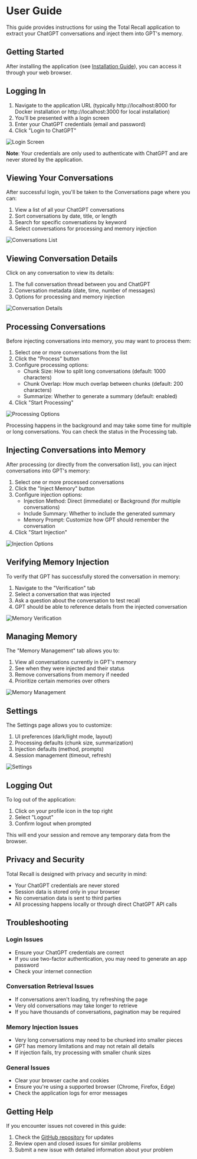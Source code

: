 # User Guide

This guide provides instructions for using the Total Recall application to extract your ChatGPT conversations and inject them into GPT's memory.

## Getting Started

After installing the application (see [Installation Guide](INSTALLATION.md)), you can access it through your web browser.

## Logging In

1. Navigate to the application URL (typically http://localhost:8000 for Docker installation or http://localhost:3000 for local installation)
2. You'll be presented with a login screen
3. Enter your ChatGPT credentials (email and password)
4. Click "Login to ChatGPT"

![Login Screen](../assets/login_screen.png)

**Note**: Your credentials are only used to authenticate with ChatGPT and are never stored by the application.

## Viewing Your Conversations

After successful login, you'll be taken to the Conversations page where you can:

1. View a list of all your ChatGPT conversations
2. Sort conversations by date, title, or length
3. Search for specific conversations by keyword
4. Select conversations for processing and memory injection

![Conversations List](../assets/conversations_list.png)

## Viewing Conversation Details

Click on any conversation to view its details:

1. The full conversation thread between you and ChatGPT
2. Conversation metadata (date, time, number of messages)
3. Options for processing and memory injection

![Conversation Details](../assets/conversation_details.png)

## Processing Conversations

Before injecting conversations into memory, you may want to process them:

1. Select one or more conversations from the list
2. Click the "Process" button
3. Configure processing options:
   - Chunk Size: How to split long conversations (default: 1000 characters)
   - Chunk Overlap: How much overlap between chunks (default: 200 characters)
   - Summarize: Whether to generate a summary (default: enabled)
4. Click "Start Processing"

![Processing Options](../assets/processing_options.png)

Processing happens in the background and may take some time for multiple or long conversations. You can check the status in the Processing tab.

## Injecting Conversations into Memory

After processing (or directly from the conversation list), you can inject conversations into GPT's memory:

1. Select one or more processed conversations
2. Click the "Inject Memory" button
3. Configure injection options:
   - Injection Method: Direct (immediate) or Background (for multiple conversations)
   - Include Summary: Whether to include the generated summary
   - Memory Prompt: Customize how GPT should remember the conversation
4. Click "Start Injection"

![Injection Options](../assets/injection_options.png)

## Verifying Memory Injection

To verify that GPT has successfully stored the conversation in memory:

1. Navigate to the "Verification" tab
2. Select a conversation that was injected
3. Ask a question about the conversation to test recall
4. GPT should be able to reference details from the injected conversation

![Memory Verification](../assets/memory_verification.png)

## Managing Memory

The "Memory Management" tab allows you to:

1. View all conversations currently in GPT's memory
2. See when they were injected and their status
3. Remove conversations from memory if needed
4. Prioritize certain memories over others

![Memory Management](../assets/memory_management.png)

## Settings

The Settings page allows you to customize:

1. UI preferences (dark/light mode, layout)
2. Processing defaults (chunk size, summarization)
3. Injection defaults (method, prompts)
4. Session management (timeout, refresh)

![Settings](../assets/settings.png)

## Logging Out

To log out of the application:

1. Click on your profile icon in the top right
2. Select "Logout"
3. Confirm logout when prompted

This will end your session and remove any temporary data from the browser.

## Privacy and Security

Total Recall is designed with privacy and security in mind:

- Your ChatGPT credentials are never stored
- Session data is stored only in your browser
- No conversation data is sent to third parties
- All processing happens locally or through direct ChatGPT API calls

## Troubleshooting

### Login Issues

- Ensure your ChatGPT credentials are correct
- If you use two-factor authentication, you may need to generate an app password
- Check your internet connection

### Conversation Retrieval Issues

- If conversations aren't loading, try refreshing the page
- Very old conversations may take longer to retrieve
- If you have thousands of conversations, pagination may be required

### Memory Injection Issues

- Very long conversations may need to be chunked into smaller pieces
- GPT has memory limitations and may not retain all details
- If injection fails, try processing with smaller chunk sizes

### General Issues

- Clear your browser cache and cookies
- Ensure you're using a supported browser (Chrome, Firefox, Edge)
- Check the application logs for error messages

## Getting Help

If you encounter issues not covered in this guide:

1. Check the [GitHub repository](https://github.com/k3ss-official/Total-Recall) for updates
2. Review open and closed issues for similar problems
3. Submit a new issue with detailed information about your problem
